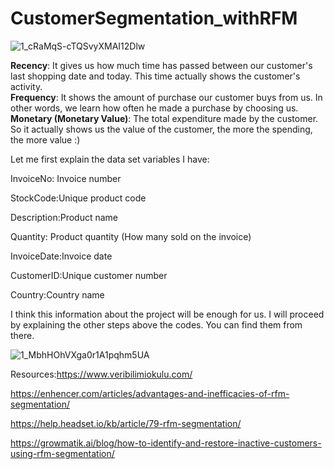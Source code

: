 # CustomerSegmentation_withRFM
![1_cRaMqS-cTQSvyXMAI12Dlw](https://user-images.githubusercontent.com/58116973/126073954-fa449d13-72b3-41af-9d77-be2cf1d567d2.png)

**Recency**: It gives us how much time has passed between our customer's last shopping date and today. This time actually shows the customer's activity.
<br>
**Frequency**: It shows the amount of purchase our customer buys from us. In other words, we learn how often he made a purchase by choosing us.
<br>
**Monetary (Monetary Value)**: The total expenditure made by the customer. So it actually shows us the value of the customer, the more the spending, the more value :)
<br>


Let me first explain the data set variables I have:

InvoiceNo: Invoice number

StockCode:Unique product code

Description:Product name

Quantity: Product quantity (How many sold on the invoice)

InvoiceDate:Invoice date

CustomerID:Unique customer number

Country:Country name

I think this information about the project will be enough for us. I will proceed by explaining the other steps above the codes. You can find them from there.

![1_MbhHOhVXga0r1A1pqhm5UA](https://user-images.githubusercontent.com/58116973/126074043-72c73f29-a834-4b54-ab12-d35d1e0b03a1.png)

Resources:https://www.veribilimiokulu.com/

https://enhencer.com/articles/advantages-and-inefficacies-of-rfm-segmentation/

https://help.headset.io/kb/article/79-rfm-segmentation/

https://growmatik.ai/blog/how-to-identify-and-restore-inactive-customers-using-rfm-segmentation/
